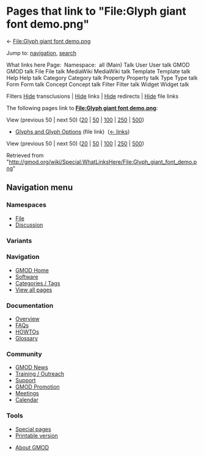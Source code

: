 <div id="mw-page-base" class="noprint">

</div>

<div id="mw-head-base" class="noprint">

</div>

<div id="content" class="mw-body" role="main">

<span id="top"></span>

<div id="mw-js-message" style="display:none;">

</div>



# <span dir="auto">Pages that link to "File:Glyph giant font demo.png"</span>

<div id="bodyContent">

<div id="contentSub">

← [File:Glyph giant font
demo.png](/wiki/File:Glyph_giant_font_demo.png "File:Glyph giant font demo.png")

</div>

<div id="jump-to-nav" class="mw-jump">

Jump to: [navigation](#mw-navigation), [search](#p-search)

</div>

<div id="mw-content-text">

What links here Page:  Namespace:  all (Main) Talk User User talk GMOD
GMOD talk File File talk MediaWiki MediaWiki talk Template Template talk
Help Help talk Category Category talk Property Property talk Type Type
talk Form Form talk Concept Concept talk Filter Filter talk Widget
Widget talk

Filters
[Hide](/mediawiki/index.php?title=Special:WhatLinksHere/File:Glyph_giant_font_demo.png&hidetrans=1 "Special:WhatLinksHere/File:Glyph giant font demo.png")
transclusions \|
[Hide](/mediawiki/index.php?title=Special:WhatLinksHere/File:Glyph_giant_font_demo.png&hidelinks=1 "Special:WhatLinksHere/File:Glyph giant font demo.png")
links \|
[Hide](/mediawiki/index.php?title=Special:WhatLinksHere/File:Glyph_giant_font_demo.png&hideredirs=1 "Special:WhatLinksHere/File:Glyph giant font demo.png")
redirects \|
[Hide](/mediawiki/index.php?title=Special:WhatLinksHere/File:Glyph_giant_font_demo.png&hideimages=1 "Special:WhatLinksHere/File:Glyph giant font demo.png")
file links

The following pages link to **[File:Glyph giant font
demo.png](/wiki/File:Glyph_giant_font_demo.png "File:Glyph giant font demo.png")**:

View (previous 50 \| next 50)
([20](/mediawiki/index.php?title=Special:WhatLinksHere/File:Glyph_giant_font_demo.png&limit=20 "Special:WhatLinksHere/File:Glyph giant font demo.png")
\|
[50](/mediawiki/index.php?title=Special:WhatLinksHere/File:Glyph_giant_font_demo.png&limit=50 "Special:WhatLinksHere/File:Glyph giant font demo.png")
\|
[100](/mediawiki/index.php?title=Special:WhatLinksHere/File:Glyph_giant_font_demo.png&limit=100 "Special:WhatLinksHere/File:Glyph giant font demo.png")
\|
[250](/mediawiki/index.php?title=Special:WhatLinksHere/File:Glyph_giant_font_demo.png&limit=250 "Special:WhatLinksHere/File:Glyph giant font demo.png")
\|
[500](/mediawiki/index.php?title=Special:WhatLinksHere/File:Glyph_giant_font_demo.png&limit=500 "Special:WhatLinksHere/File:Glyph giant font demo.png"))

- [Glyphs and Glyph
  Options](/wiki/Glyphs_and_Glyph_Options "Glyphs and Glyph Options")
  (file link) ‎ <span class="mw-whatlinkshere-tools">([←
  links](/mediawiki/index.php?title=Special:WhatLinksHere&target=Glyphs+and+Glyph+Options "Special:WhatLinksHere"))</span>

View (previous 50 \| next 50)
([20](/mediawiki/index.php?title=Special:WhatLinksHere/File:Glyph_giant_font_demo.png&limit=20 "Special:WhatLinksHere/File:Glyph giant font demo.png")
\|
[50](/mediawiki/index.php?title=Special:WhatLinksHere/File:Glyph_giant_font_demo.png&limit=50 "Special:WhatLinksHere/File:Glyph giant font demo.png")
\|
[100](/mediawiki/index.php?title=Special:WhatLinksHere/File:Glyph_giant_font_demo.png&limit=100 "Special:WhatLinksHere/File:Glyph giant font demo.png")
\|
[250](/mediawiki/index.php?title=Special:WhatLinksHere/File:Glyph_giant_font_demo.png&limit=250 "Special:WhatLinksHere/File:Glyph giant font demo.png")
\|
[500](/mediawiki/index.php?title=Special:WhatLinksHere/File:Glyph_giant_font_demo.png&limit=500 "Special:WhatLinksHere/File:Glyph giant font demo.png"))

</div>

<div class="printfooter">

Retrieved from
"<http://gmod.org/wiki/Special:WhatLinksHere/File:Glyph_giant_font_demo.png>"

</div>

<div id="catlinks" class="catlinks catlinks-allhidden">

</div>

<div class="visualClear">

</div>

</div>

</div>

<div id="mw-navigation">

## Navigation menu

<div id="mw-head">



<div id="left-navigation">

<div id="p-namespaces" class="vectorTabs" role="navigation"
aria-labelledby="p-namespaces-label">

### Namespaces

- <span id="ca-nstab-image"><a href="/wiki/File:Glyph_giant_font_demo.png" accesskey="c"
  title="View the file page [c]">File</a></span>
- <span id="ca-talk"><a
  href="/mediawiki/index.php?title=File_talk:Glyph_giant_font_demo.png&amp;action=edit&amp;redlink=1"
  accesskey="t"
  title="Discussion about the content page [t]">Discussion</a></span>

</div>

<div id="p-variants" class="vectorMenu emptyPortlet" role="navigation"
aria-labelledby="p-variants-label">

### 

### Variants[](#)

<div class="menu">

</div>

</div>

</div>

<div id="right-navigation">





</div>



</div>

</div>

</div>

<div id="mw-panel">

<div id="p-logo" role="banner">

<a href="/wiki/Main_Page"
style="background-image: url(http://gmod.org/images/GMOD-cogs.png);"
title="Visit the main page"></a>

</div>

<div id="p-Navigation" class="portal" role="navigation"
aria-labelledby="p-Navigation-label">

### Navigation

<div class="body">

- <span id="n-GMOD-Home">[GMOD Home](/wiki/Main_Page)</span>
- <span id="n-Software">[Software](/wiki/GMOD_Components)</span>
- <span id="n-Categories-.2F-Tags">[Categories /
  Tags](/wiki/Categories)</span>
- <span id="n-View-all-pages">[View all
  pages](/wiki/Special:AllPages)</span>

</div>

</div>

<div id="p-Documentation" class="portal" role="navigation"
aria-labelledby="p-Documentation-label">

### Documentation

<div class="body">

- <span id="n-Overview">[Overview](/wiki/Overview)</span>
- <span id="n-FAQs">[FAQs](/wiki/Category:FAQ)</span>
- <span id="n-HOWTOs">[HOWTOs](/wiki/Category:HOWTO)</span>
- <span id="n-Glossary">[Glossary](/wiki/Glossary)</span>

</div>

</div>

<div id="p-Community" class="portal" role="navigation"
aria-labelledby="p-Community-label">

### Community

<div class="body">

- <span id="n-GMOD-News">[GMOD News](/wiki/GMOD_News)</span>
- <span id="n-Training-.2F-Outreach">[Training /
  Outreach](/wiki/Training_and_Outreach)</span>
- <span id="n-Support">[Support](/wiki/Support)</span>
- <span id="n-GMOD-Promotion">[GMOD
  Promotion](/wiki/GMOD_Promotion)</span>
- <span id="n-Meetings">[Meetings](/wiki/Meetings)</span>
- <span id="n-Calendar">[Calendar](/wiki/Calendar)</span>

</div>

</div>

<div id="p-tb" class="portal" role="navigation"
aria-labelledby="p-tb-label">

### Tools

<div class="body">

- <span id="t-specialpages"><a href="/wiki/Special:SpecialPages" accesskey="q"
  title="A list of all special pages [q]">Special pages</a></span>
- <span id="t-print"><a
  href="/mediawiki/index.php?title=Special:WhatLinksHere/File:Glyph_giant_font_demo.png&amp;printable=yes"
  rel="alternate" accesskey="p"
  title="Printable version of this page [p]">Printable version</a></span>

</div>

</div>

</div>

</div>

<div id="footer" role="contentinfo">

- <span id="footer-places-about">[About
  GMOD](/wiki/GMOD:About "GMOD:About")</span>

<!-- -->






</div>
